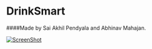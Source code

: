# DrinkSmart

####Made by Sai Akhil Pendyala and Abhinav Mahajan.

[![ScreenShot](http://img.youtube.com/vi/9hJ38qULiWw/2.jpg)](http://www.youtube.com/watch?v=9hJ38qULiWw)
